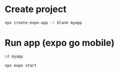 # Create project

```sh
npx create-expo-app -t blank myapp
```

# Run app (expo go mobile)

```sh
cd myapp

npx expo start
```


